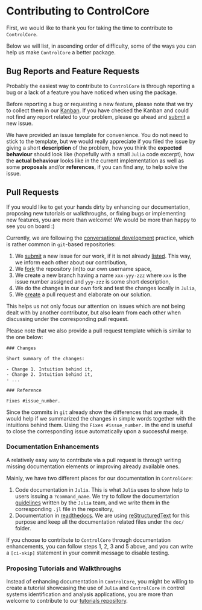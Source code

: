 # Contributing to ControlCore

First, we would like to thank you for taking the time to contribute to
`ControlCore`.

Below we will list, in ascending order of difficulty, some of the ways you can
help us make `ControlCore` a better package.

## Bug Reports and Feature Requests

Probably the easiest way to contribute to `ControlCore` is through reporting a
bug or a lack of a feature you have noticed when using the package.

Before reporting a bug or requesting a new feature, please note that we try to
collect them in our [Kanban][cc-kanban]. If you have checked the Kanban and could
not find any report related to your problem, please go ahead and [submit][new-issue]
a new issue.

We have provided an issue template for convenience. You do not need to stick to
the template, but we would really appreciate if you filed the issue by giving a
short **description** of the problem, how you think the **expected behaviour**
should look like (hopefully with a small `Julia` code excerpt), how the **actual
behaviour** looks like in the current implementation as well as some **proposals**
and/or **references**, if you can find any, to help solve the issue.

[cc-kanban]: https://github.com/KTH-AC/ControlCore.jl/projects/1
[new-issue]: https://github.com/KTH-AC/ControlCore.jl/issues/new

## Pull Requests

If you would like to get your hands dirty by enhancing our documentation, proposing
new tutorials or walkthroughs, or fixing bugs or implementing new features, you
are more than welcome! We would be more than happy to see you on board :)

Currently, we are following the [conversational development][conv-devel] practice,
which is rather common in `git`-based repositories:

1.  We [submit][new-issue] a new issue for our work, if it is not already
    [listed][cc-kanban]. This way, we inform each other about our contribution,
2.  We [fork][cc-fork] the repository (in)to our own username space,
3.  We create a new branch having a name `xxx-yyy-zzz` where `xxx` is the issue
    number assigned and `yyy-zzz` is some short description,
4.  We do the changes in our own fork and test the changes locally in `Julia`,
5.  We [create][cc-pull] a pull request and elaborate on our solution.

This helps us not only focus our attention on issues which are not being dealt
with by another contributor, but also learn from each other when discussing under
the corresponding pull request.

Please note that we also provide a pull request template which is similar to the
one below:
```
### Changes

Short summary of the changes:

- Change 1. Intuition behind it,
- Change 2. Intuition behind it,
- ...

### Reference

Fixes #issue_number.
```

Since the commits in `git` already show the differences that are made, it would
help if we summarized the changes in simple words together with the intuitions
behind them. Using the `Fixes #issue_number.` in the end is useful to close the
corresponding issue automatically upon a successful merge.

[conv-devel]: https://youtu.be/iV7mVGPXrxU?t=16m25s
[cc-fork]: https://github.com/KTH-AC/ControlCore.jl/fork
[cc-pull]: https://github.com/KTH-AC/ControlCore.jl/pull/new/master

### Documentation Enhancements

A relatively easy way to contribute via a pull request is through writing missing
documentation elements or improving already available ones.

Mainly, we have two different places for our documentation in `ControlCore`:

1.  Code documentation in `Julia`. This is what `Julia` uses to show help to users
    issuing a `?command_name`. We try to follow the documentation
    [guidelines][julia-doc] written by the `Julia` team, and we write them in the
    corresponding `.jl` file in the repository,
2.  Documentation in [readthedocs][cc-rtfd]. We are using [reStructuredText][rst-doc]
    for this purpose and keep all the documentation related files under the `doc/`
    folder.

If you choose to contribute to `ControlCore` through documentation enhancements,
you can follow steps 1, 2, 3 and 5 above, and you can write a `[ci-skip]`
statement in your commit message to disable testing.

[julia-doc]: http://docs.julialang.org/en/latest/manual/documentation/
[cc-rtfd]: http://controlcore.rtfd.io/
[rst-doc]: http://docutils.sourceforge.net/docs/user/rst/quickref.html

### Proposing Tutorials and Walkthroughs

Instead of enhancing documentation in `ControlCore`, you might be willing to create
a tutorial showcasing the use of `Julia` and `ControlCore` in control systems
identification and analysis applications, you are more than welcome to contribute
to our [tutorials repository][kth-ctj].

[kth-ctj]: https://github.com/KTH-AC/CTJ.git
